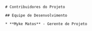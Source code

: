     # Contribuidores do Projeto
    
    ## Equipe de Desenvolvimento
    
    * **Myke Matos** - Gerente de Projeto